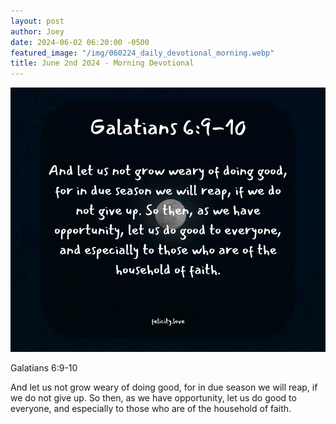 ```yaml
---
layout: post
author: Joey
date: 2024-06-02 06:20:00 -0500
featured_image: "/img/060224_daily_devotional_morning.webp"
title: June 2nd 2024 - Morning Devotional
---
```


[![June 2nd 2024 - Morning Devotional](/img/060224_daily_devotional_morning.webp)](/img/060224_daily_devotional_morning.webp)

Galatians 6:9-10

And let us not grow weary of doing good, for in due season we will reap, if we do not give up. So then, as we have opportunity, let us do good to everyone, and especially to those who are of the household of faith.